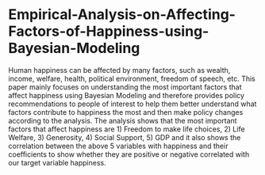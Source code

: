 # Empirical-Analysis-on-Affecting-Factors-of-Happiness-using-Bayesian-Modeling
Human happiness can be affected by many factors, such as wealth, income, welfare, health, political environment, freedom of speech, etc. This paper mainly focuses on understanding the most important factors that affect happiness using Bayesian Modeling and therefore provides policy recommendations to people of interest to help them better understand what factors contribute to happiness the most and then make policy changes according to the analysis. The analysis shows that the most important factors that affect happiness are 1) Freedom to make life choices, 2) Life Welfare, 3) Generosity, 4) Social Support, 5) GDP and it also shows the correlation between the above 5 variables with happiness and their coefficients to show whether they are positive or negative correlated with our target variable happiness.
